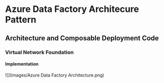 
# Azure Data Factory Architecure Pattern
## Architecture and Composable Deployment Code
### Virtual Network Foundation
#### Implementation
![](images/Azure Data Factory Architecture.png)
